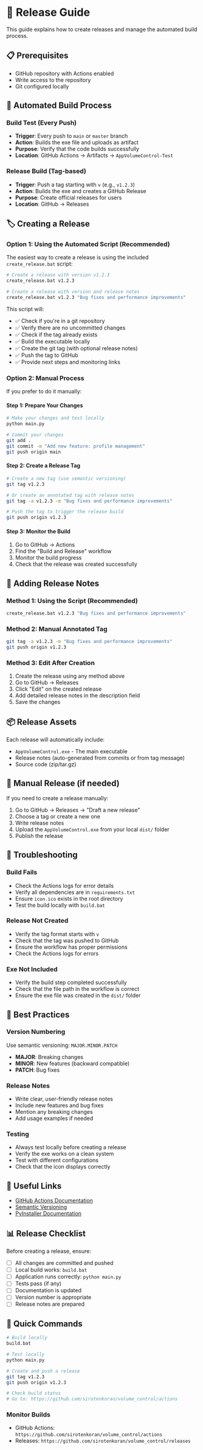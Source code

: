 # 🚀 Release Guide

This guide explains how to create releases and manage the automated build process.

## 📋 Prerequisites

- GitHub repository with Actions enabled
- Write access to the repository
- Git configured locally

## 🔄 Automated Build Process

### Build Test (Every Push)
- **Trigger**: Every push to `main` or `master` branch
- **Action**: Builds the exe file and uploads as artifact
- **Purpose**: Verify that the code builds successfully
- **Location**: GitHub Actions → Artifacts → `AppVolumeControl-Test`

### Release Build (Tag-based)
- **Trigger**: Push a tag starting with `v` (e.g., `v1.2.3`)
- **Action**: Builds the exe and creates a GitHub Release
- **Purpose**: Create official releases for users
- **Location**: GitHub → Releases

## 🏷️ Creating a Release

### Option 1: Using the Automated Script (Recommended)

The easiest way to create a release is using the included `create_release.bat` script:

```bash
# Create a release with version v1.2.3
create_release.bat v1.2.3

# Create a release with version and release notes
create_release.bat v1.2.3 "Bug fixes and performance improvements"
```

This script will:
- ✅ Check if you're in a git repository
- ✅ Verify there are no uncommitted changes
- ✅ Check if the tag already exists
- ✅ Build the executable locally
- ✅ Create the git tag (with optional release notes)
- ✅ Push the tag to GitHub
- ✅ Provide next steps and monitoring links

### Option 2: Manual Process

If you prefer to do it manually:

#### Step 1: Prepare Your Changes
```bash
# Make your changes and test locally
python main.py

# Commit your changes
git add .
git commit -m "Add new feature: profile management"
git push origin main
```

#### Step 2: Create a Release Tag
```bash
# Create a new tag (use semantic versioning)
git tag v1.2.3

# Or create an annotated tag with release notes
git tag -a v1.2.3 -m "Bug fixes and performance improvements"

# Push the tag to trigger the release build
git push origin v1.2.3
```

#### Step 3: Monitor the Build
1. Go to GitHub → Actions
2. Find the "Build and Release" workflow
3. Monitor the build progress
4. Check that the release was created successfully

## 📝 Adding Release Notes

### Method 1: Using the Script (Recommended)
```bash
create_release.bat v1.2.3 "Bug fixes and performance improvements"
```

### Method 2: Manual Annotated Tag
```bash
git tag -a v1.2.3 -m "Bug fixes and performance improvements"
git push origin v1.2.3
```

### Method 3: Edit After Creation
1. Create the release using any method above
2. Go to GitHub → Releases
3. Click "Edit" on the created release
4. Add detailed release notes in the description field
5. Save the changes

## 📦 Release Assets

Each release will automatically include:
- `AppVolumeControl.exe` - The main executable
- Release notes (auto-generated from commits or from tag message)
- Source code (zip/tar.gz)

## 🔧 Manual Release (if needed)

If you need to create a release manually:

1. Go to GitHub → Releases → "Draft a new release"
2. Choose a tag or create a new one
3. Write release notes
4. Upload the `AppVolumeControl.exe` from your local `dist/` folder
5. Publish the release

## 🐛 Troubleshooting

### Build Fails
- Check the Actions logs for error details
- Verify all dependencies are in `requirements.txt`
- Ensure `icon.ico` exists in the root directory
- Test the build locally with `build.bat`

### Release Not Created
- Verify the tag format starts with `v`
- Check that the tag was pushed to GitHub
- Ensure the workflow has proper permissions
- Check the Actions logs for errors

### Exe Not Included
- Verify the build step completed successfully
- Check that the file path in the workflow is correct
- Ensure the exe file was created in the `dist/` folder

## 📝 Best Practices

### Version Numbering
Use semantic versioning: `MAJOR.MINOR.PATCH`
- **MAJOR**: Breaking changes
- **MINOR**: New features (backward compatible)
- **PATCH**: Bug fixes

### Release Notes
- Write clear, user-friendly release notes
- Include new features and bug fixes
- Mention any breaking changes
- Add usage examples if needed

### Testing
- Always test locally before creating a release
- Verify the exe works on a clean system
- Test with different configurations
- Check that the icon displays correctly

## 🔗 Useful Links

- [GitHub Actions Documentation](https://docs.github.com/en/actions)
- [Semantic Versioning](https://semver.org/)
- [PyInstaller Documentation](https://pyinstaller.readthedocs.io/)

## 📊 Release Checklist

Before creating a release, ensure:

- [ ] All changes are committed and pushed
- [ ] Local build works: `build.bat`
- [ ] Application runs correctly: `python main.py`
- [ ] Tests pass (if any)
- [ ] Documentation is updated
- [ ] Version number is appropriate
- [ ] Release notes are prepared

## 🎯 Quick Commands

```bash
# Build locally
build.bat

# Test locally
python main.py

# Create and push a release
git tag v1.2.3
git push origin v1.2.3

# Check build status
# Go to: https://github.com/sirotenkoran/volume_control/actions
```

### Monitor Builds
- GitHub Actions: `https://github.com/sirotenkoran/volume_control/actions`
- Releases: `https://github.com/sirotenkoran/volume_control/releases` 